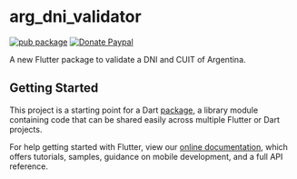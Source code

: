 # arg_dni_validator

[![pub package](https://img.shields.io/pub/v/arg_dni_validator.svg)](https://pub.dev/packages/arg_dni_validator) [![Donate Paypal](https://img.shields.io/badge/Donate-PayPal-green.svg)](https://paypal.me/ggauto25)

A new Flutter package to validate a DNI and CUIT of Argentina.

## Getting Started

This project is a starting point for a Dart
[package](https://flutter.dev/developing-packages/),
a library module containing code that can be shared easily across
multiple Flutter or Dart projects.

For help getting started with Flutter, view our 
[online documentation](https://flutter.dev/docs), which offers tutorials, 
samples, guidance on mobile development, and a full API reference.
